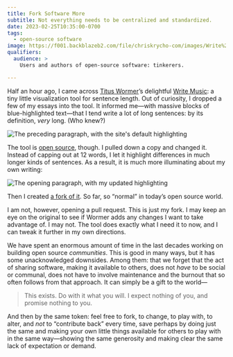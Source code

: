 ```yaml
---
title: Fork Software More
subtitle: Not everything needs to be centralized and standardized.
date: 2023-02-25T10:35:00-0700
tags:
  - open-source software
image: https://f001.backblazeb2.com/file/chriskrycho-com/images/Write%20Music%20updated%20example%20paragraph.png
qualifiers:
  audience: >
    Users and authors of open-source software: tinkerers.

---
```


Half an hour ago, I came across [Titus Wormer](https://wooorm.com)’s delightful [Write Music](https://wooorm.com/write-music/): a tiny little visualization tool for sentence length. Out of curiosity, I dropped a few of my essays into the tool. It informed me—with massive blocks of blue-highlighted text—that I tend write a lot of long sentences: by its definition, *very* long. (Who knew?)

![](https://cdn.chriskrycho.com/file/chriskrycho-com/images/Write%20Music%20example%20paragraph.png "The preceding paragraph, with the site's default highlighting")

The tool is [open source](https://github.com/wooorm/write-music), though. I pulled down a copy and changed it. Instead of capping out at 12 words, I let it highlight differences in much longer kinds of sentences. As a result, it is much more illuminating about my own writing:

![](https://f001.backblazeb2.com/file/chriskrycho-com/images/Write%20Music%20updated%20example%20paragraph.png "The opening paragraph, with my updated highlighting")

Then I created [a fork of it](https://github.com/chriskrycho/write-music). So far, so “normal” in today’s open source world.

I am not, however, opening a pull request. This is just my fork. I may keep an eye on the original to see if Wormer adds any changes I want to take advantage of. I may not. The tool does exactly what I need it to now, and I can tweak it further in my own directions.

We have spent an enormous amount of time in the last decades working on building open source *communities*. This is good in many ways, but it has some unacknowledged downsides. Among them: that we forget that the act of sharing software, making it available to others, does not *have* to be social or communal, does not have to involve maintenance and the burnout that so often follows from that approach. It can simply be a gift to the world—

> This exists. Do with it what you will. I expect nothing of you, and promise nothing to you.

And then by the same token: feel free to fork, to change, to play with, to alter, and *not* to “contribute back” every time, save perhaps by doing just the same and making your own little things available for others to play with in the same way—showing the same generosity and making clear the same lack of expectation or demand.